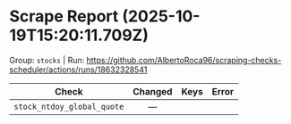 # Scrape Report (2025-10-19T15:20:11.709Z)

Group: `stocks`  |  Run: https://github.com/AlbertoRoca96/scraping-checks-scheduler/actions/runs/18632328541

| Check | Changed | Keys | Error |
|---|:---:|:--|:--|
| `stock_ntdoy_global_quote` | — |  |  |
